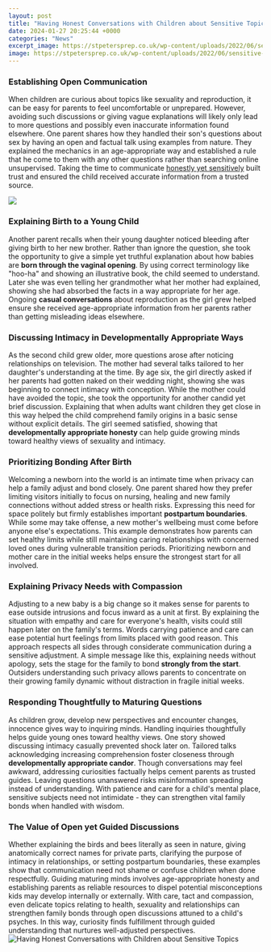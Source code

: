```yaml
---
layout: post
title: "Having Honest Conversations with Children about Sensitive Topics"
date: 2024-01-27 20:25:44 +0000
categories: "News"
excerpt_image: https://stpetersprep.co.uk/wp-content/uploads/2022/06/sensitive-spp-8s-1.jpeg
image: https://stpetersprep.co.uk/wp-content/uploads/2022/06/sensitive-spp-8s-1.jpeg
---
```


### Establishing Open Communication
When children are curious about topics like sexuality and reproduction, it can be easy for parents to feel uncomfortable or unprepared. However, avoiding such discussions or giving vague explanations will likely only lead to more questions and possibly even inaccurate information found elsewhere. One parent shares how they handled their son's questions about sex by having an open and factual talk using examples from nature. They explained the mechanics in an age-appropriate way and established a rule that he come to them with any other questions rather than searching online unsupervised. Taking the time to communicate [honestly yet sensitively](https://store.fi.io.vn/chihuahua-unicorn-t-shirt-girls-space-galaxy-rainbow-dog-tee3596-t-shirt) built trust and ensured the child received accurate information from a trusted source.

![](https://www.mbfpreventioneducation.org/wp-content/uploads/2020/07/AdobeStock_224069197-scaled.jpeg)
### Explaining Birth to a Young Child 
Another parent recalls when their young daughter noticed bleeding after giving birth to her new brother. Rather than ignore the question, she took the opportunity to give a simple yet truthful explanation about how babies are **born through the vaginal opening**. By using correct terminology like "hoo-ha" and showing an illustrative book, the child seemed to understand. Later she was even telling her grandmother what her mother had explained, showing she had absorbed the facts in a way appropriate for her age. Ongoing **casual conversations** about reproduction as the girl grew helped ensure she received age-appropriate information from her parents rather than getting misleading ideas elsewhere.
### Discussing Intimacy in Developmentally Appropriate Ways
As the second child grew older, more questions arose after noticing relationships on television. The mother had several talks tailored to her daughter's understanding at the time. By age six, the girl directly asked if her parents had gotten naked on their wedding night, showing she was beginning to connect intimacy with conception. While the mother could have avoided the topic, she took the opportunity for another candid yet brief discussion. Explaining that when adults want children they get close in this way helped the child comprehend family origins in a basic sense without explicit details. The girl seemed satisfied, showing that **developmentally appropriate honesty** can help guide growing minds toward healthy views of sexuality and intimacy. 
### Prioritizing Bonding After Birth  
Welcoming a newborn into the world is an intimate time when privacy can help a family adjust and bond closely. One parent shared how they prefer limiting visitors initially to focus on nursing, healing and new family connections without added stress or health risks. Expressing this need for space politely but firmly establishes important **postpartum boundaries**. While some may take offense, a new mother's wellbeing must come before anyone else's expectations. This example demonstrates how parents can set healthy limits while still maintaining caring relationships with concerned loved ones during vulnerable transition periods. Prioritizing newborn and mother care in the initial weeks helps ensure the strongest start for all involved.
### Explaining Privacy Needs with Compassion  
Adjusting to a new baby is a big change so it makes sense for parents to ease outside intrusions and focus inward as a unit at first. By explaining the situation with empathy and care for everyone's health, visits could still happen later on the family's terms. Words carrying patience and care can ease potential hurt feelings from limits placed with good reason. This approach respects all sides through considerate communication during a sensitive adjustment. A simple message like this, explaining needs without apology, sets the stage for the family to bond **strongly from the start**. Outsiders understanding such privacy allows parents to concentrate on their growing family dynamic without distraction in fragile initial weeks.
### Responding Thoughtfully to Maturing Questions  
As children grow, develop new perspectives and encounter changes, innocence gives way to inquiring minds. Handling inquiries thoughtfully helps guide young ones toward healthy views. One story showed discussing intimacy casually prevented shock later on. Tailored talks acknowledging increasing comprehension foster closeness through **developmentally appropriate candor**. Though conversations may feel awkward, addressing curiosities factually helps cement parents as trusted guides. Leaving questions unanswered risks misinformation spreading instead of understanding. With patience and care for a child's mental place, sensitive subjects need not intimidate - they can strengthen vital family bonds when handled with wisdom.
### The Value of Open yet Guided Discussions
Whether explaining the birds and bees literally as seen in nature, giving anatomically correct names for private parts, clarifying the purpose of intimacy in relationships, or setting postpartum boundaries, these examples show that communication need not shame or confuse children when done respectfully. Guiding maturing minds involves age-appropriate honesty and establishing parents as reliable resources to dispel potential misconceptions kids may develop internally or externally. With care, tact and compassion, even delicate topics relating to health, sexuality and relationships can strengthen family bonds through open discussions attuned to a child's psyches. In this way, curiosity finds fulfillment through guided understanding that nurtures well-adjusted perspectives.
![Having Honest Conversations with Children about Sensitive Topics](https://stpetersprep.co.uk/wp-content/uploads/2022/06/sensitive-spp-8s-1.jpeg)